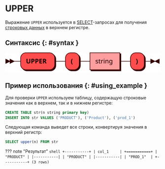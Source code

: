 # UPPER

Выражение `UPPER` используется в [SELECT](select.md)-запросах для
получения [строковых данных](../sql_types.md#text) в верхнем регистре.

## Синтаксис {: #syntax }

![UPPER](../../images/ebnf/upper.svg)

## Пример использования {: #using_example }

Для проверки `UPPER` используем таблицу, содержащую строковые
значения как в верхнем, так и в нижнем регистре:

```sql
CREATE TABLE str(n string primary key)
INSERT INTO str VALUES ('PRODUCT'), ('Product'), ('prod_1')
```

Следующая команда выведет все строки, конвертируя значения в верхний
регистр:

```sql
SELECT upper(n) FROM str
```

??? note "Результат"
    ```shell
    +-----------+
    | col_1     |
    +===========+
    | "PRODUCT" |
    |-----------|
    | "PRODUCT" |
    |-----------|
    | "PROD_1"  |
    +-----------+
    (3 rows)
    ```
